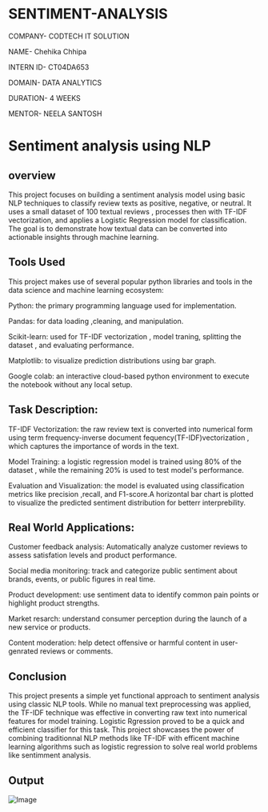 # SENTIMENT-ANALYSIS

COMPANY- CODTECH IT SOLUTION

NAME- Chehika Chhipa

INTERN ID- CT04DA653

DOMAIN- DATA ANALYTICS

DURATION- 4 WEEKS

MENTOR- NEELA SANTOSH

# Sentiment analysis using NLP

## overview

This project focuses on building a sentiment analysis model using basic NLP techniques to classify review texts as positive, negative, or neutral. It uses a small dataset of 100 textual reviews , processes then with TF-IDF vectorization, and applies a Logistic Regression model for classification. The goal is to demonstrate how textual data can be converted into actionable insights through machine learning.

## Tools Used 

This project makes use of several popular python libraries and tools in the data science and machine learning ecosystem:

Python: the primary programming language used for implementation.

Pandas: for data loading ,cleaning, and manipulation.

Scikit-learn: used for TF-IDF vectorization , model traning, splitting the dataset , and evaluating performance.

Matplotlib: to visualize prediction distributions using bar graph.

Google colab: an interactive cloud-based python environment to execute the notebook without any local setup.

## Task Description:

TF-IDF Vectorization: the raw review text is converted into numerical form using term frequency-inverse document fequency(TF-IDF)vectorization , which captures the importance of words in the text.

Model  Training: a logistic regression model is trained using 80% of the dataset , while the remaining 20% is used to test model's performance.

Evaluation and Visualization: the model is evaluated using classification metrics like precision ,recall, and F1-score.A horizontal bar chart is plotted to visualize the predicted sentiment distribution for betterr interprebility.

## Real World Applications:

Customer feedback analysis: Automatically analyze customer reviews to assess satisfation levels and product performance.

Social media monitoring: track and categorize public sentiment about brands, events, or public figures in real time.

Product development: use sentiment data to identify common pain points or highlight product strengths.

Market resarch: understand consumer perception during the launch of a new service or products.

Content moderation: help detect offensive or harmful content in user-genrated reviews or comments.

## Conclusion 

This project presents a simple yet functional approach to sentiment analysis using classic NLP tools. While no manual text preprocessing was applied, the TF-IDF technique was effective in converting raw text into numerical
features for model training. Logistic Rgression proved to be a quick and efficient classifier for this task.
This project showcases the power of combining traditionnal NLP methods like TF-IDF with efficent machine learning algorithms such as logistic regression to solve real world problems like sentimment analysis. 

## Output

![Image](https://github.com/user-attachments/assets/c760dfd4-3c19-49c3-9611-26fa7bc73336)









